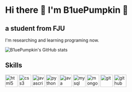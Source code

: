 # Hi there 🔷 I'm B1uePumpkin 🔷
## a student from FJU
I'm researching and learning programing now.

![B1uePumpkin's GitHub stats](https://github-readme-stats.vercel.app/api?username=B1uePumpkin&theme=holi&show_icons=true)


## Skills

[<img src='https://cdn.jsdelivr.net/npm/simple-icons@3.0.1/icons/html5.svg' alt='html5' height='40'>](https://www.w3schools.com/html/)  [<img src='https://cdn.jsdelivr.net/npm/simple-icons@3.0.1/icons/css3.svg' alt='css3' height='40'>](https://www.w3schools.com/css/default.asp)  [<img src='https://cdn.jsdelivr.net/npm/simple-icons@3.0.1/icons/javascript.svg' alt='javascript' height='40'>](https://www.w3schools.com/js/default.asp)  [<img src='https://cdn.jsdelivr.net/npm/simple-icons@3.0.1/icons/python.svg' alt='python' height='40'>](https://www.w3schools.com/python/default.asp)  [<img src='https://cdn.jsdelivr.net/npm/simple-icons@3.0.1/icons/java.svg' alt='java' height='40'>](https://www.w3schools.com/java/default.asp)  [<img src='https://cdn.jsdelivr.net/npm/simple-icons@3.0.1/icons/mysql.svg' alt='mysql' height='40'>](https://www.w3schools.com/mysql/default.asp)  [<img src='https://cdn.jsdelivr.net/npm/simple-icons@3.0.1/icons/mongodb.svg' alt='mongodb' height='40'>](https://www.mongodb.com/)  [<img src='https://cdn.jsdelivr.net/npm/simple-icons@3.0.1/icons/git.svg' alt='git' height='40'>](https://git-scm.com/)  [<img src='https://cdn.jsdelivr.net/npm/simple-icons@3.0.1/icons/github.svg' alt='github' height='40'>](https://github.com/)  


